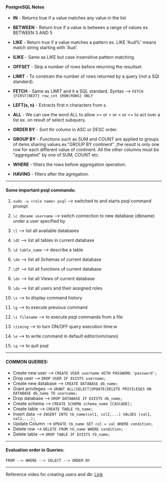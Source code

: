 #### PostgreSQL Notes  

* **IN** 		- Returns true if a value matches any value in the list  
* **BETWEEN** 	- Return true if a value is between a range of values ex. BETWEEN 3 AND 5  
* **LIKE**		- Return true if a value matches a pattern ex. LIKE 'Aud%' means match string starting with 'Aud'.  
* **ILIKE**		- Same as LIKE but case insensitive pattern matching.  
* **OFFSET** 	- Skip a number of rows before returning the resultset.  
* **LIMIT**		- To constrain the number of rows returned by a query (not a SQl standard).  
* **FETCH**		- Same as LIMIT and it a SQL standard. Syntax --> `FETCH {FIRST|NEXT} row_cnt {ROW|ROWS} ONLY`  
* **LEFT(s, n)** 	- Extracts first n characters from s.  
* **ALL**		- We can use the word ALL to allow >= or > or < or <= to act over a list ex. on result of select subquery.  

* **ORDER BY**	- Sort thr column in ASC or DESC order.  
* **GROUP BY**	- Functions such as SUM and COUNT are applied to groups of items sharing values.ex."GROUP BY continent" ,the result is only one row for each different value of continent. All the other columns must be "aggregated" by one of SUM, COUNT etc.  

* **WHERE**		- filters the rows before aggregation operation.  
* **HAVING**	- filters after the agregation.  

------------------------------------------------------------------------------------------

#### Some important psql commands:

1.  `sudo -u <role name> psql` 	--> switched to <role name> and starts psql command prompt
2. `\c dbname username` 		--> switch connection to new database (dbname) under a user specified by <username>
3. `\l`                --> list all available databases
4. `\dt`				--> list all tables in current database
5. `\d table_name`		--> describe a table
6. `\dn`				--> list all Schemas of current database
7. `\df`				--> list all functions of current database
8. `\dv`				--> list all Views of current database
9. `\du`				--> list all users and their assigned roles

10. `\s`				--> to display command history
11. `\g`				--> to execute previous command
12. `\i filename`			--> to execute psql commands from a file 
13. `\timing`			--> to turn ON/OFF query execution time:w
14. `\e`				--> to write command in default editor(vim/nano)
15. `\q`				--> to quit psql

------------------------------------------------------------------------------------------

#### COMMON QUERIES:

- Create new user 	--> `CREATE USER username WITH PASSWORD 'password';`
- Drop user		--> `DROP USER IF EXISTS username;`
- Create new database 	--> `CREATE DATABASE db_name;`
- Grant privileges	--> `GRANT ALL|SELECT|UPDATE|DELETE PRIVILEGES ON DATABASE db_name TO username;`
- Drop database		--> `DROP DATABASE IF EXISTS db_name;`
- Create schema		--> `CREATE SCHEMA schema_name [CASCADE];`
- Create table		--> `CREATE TABLE tb_name;`
- Insert data		--> `INSERT INTO tb_name(col1, col2,...) VALUES (val1, val2,...);`
- Update Column		--> `UPDATE tb_name SET col = val WHERE condition;`
- Delete row		    --> `DELETE FROM tb_name WHERE condition;`
- Delete table		--> `DROP TABLE IF EXISTS tb_name;`

-----------------------------------------------------------------------------------------

#### Evaluation order in Queries:

`FROM --> WHERE --> SELECT --> ORDER BY`

------------------------------------------------------------------------------------------

Reference video for creating users and db:  [Link](https://www.youtube.com/watch?v=RySuQtMiBxQ)

